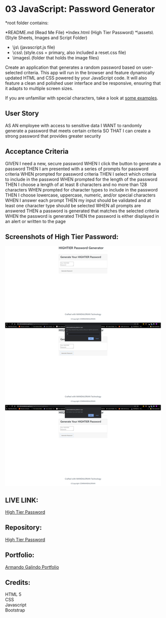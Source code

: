 # 03 JavaScript: Password Generator

*root folder contains:

*README.md            (Read Me File)
*Index.html           (High Tier Password)
*\assets\             (Style Sheets, Images and Script Folder)
*  \js\               (javascript.js file)
*  \css\              (style.css = primary, also included a reset.css file)
*  \images\           (folder that holds the image files)


Create an application that generates a random password based on user-selected criteria. This app will run in the browser and feature dynamically updated HTML and CSS powered by your JavaScript code. It will also feature a clean and polished user interface and be responsive, ensuring that it adapts to multiple screen sizes.

If you are unfamiliar with special characters, take a look at [some examples](https://www.owasp.org/index.php/Password_special_characters).

## User Story


AS AN employee with access to sensitive data
I WANT to randomly generate a password that meets certain criteria
SO THAT I can create a strong password that provides greater security


## Acceptance Criteria

GIVEN I need a new, secure password
WHEN I click the button to generate a password
THEN I am presented with a series of prompts for password criteria
WHEN prompted for password criteria
THEN I select which criteria to include in the password
WHEN prompted for the length of the password
THEN I choose a length of at least 8 characters and no more than 128 characters
WHEN prompted for character types to include in the password
THEN I choose lowercase, uppercase, numeric, and/or special characters
WHEN I answer each prompt
THEN my input should be validated and at least one character type should be selected
WHEN all prompts are answered
THEN a password is generated that matches the selected criteria
WHEN the password is generated
THEN the password is either displayed in an alert or written to the page

## Screenshots of High Tier Password:
<img src="/assets/img/passwordGeneratorScreenshot.png">

<img src="/assets/img/passwordLengthScreenshot.png">

<img src="/assets/img/passwordCapsDeciderScreenshot.png">

## LIVE LINK: 
<a href="https://cdmmandalorian.github.io/HightTierPassword.githhub.io/">High Tier Password</a>

## Repository:  
[High Tier Password](https://github.com/CdmMandalorian/HightTierPassword.githhub.io)  

  
## Portfolio:  
[Armando Galindo Portfolio](https://cdmmandalorian.github.io/Armando-E-Galindo-Portfolio/)
  
## Credits:  
HTML 5     
CSS     
Javascript   
Bootstrap   
